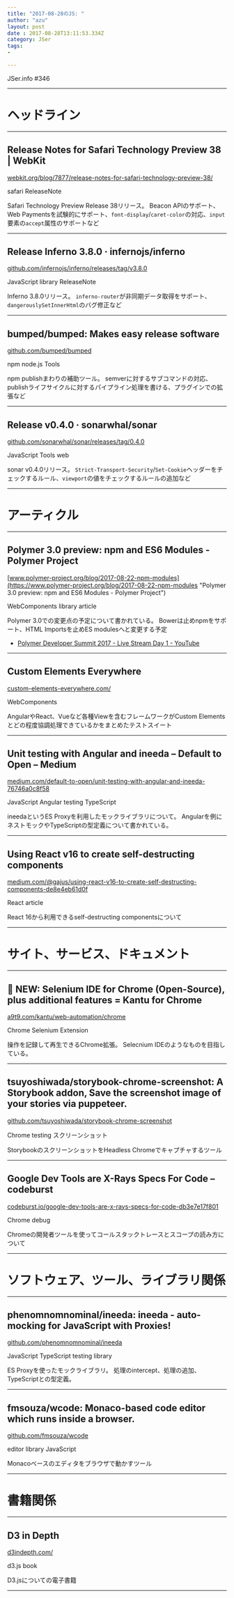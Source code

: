 ```yaml
---
title: "2017-08-28のJS: "
author: "azu"
layout: post
date : 2017-08-28T13:11:53.334Z
category: JSer
tags:
-

---
```


JSer.info #346

----

<h1 class="site-genre">ヘッドライン</h1>

----

## Release Notes for Safari Technology Preview 38 | WebKit
[webkit.org/blog/7877/release-notes-for-safari-technology-preview-38/](https://webkit.org/blog/7877/release-notes-for-safari-technology-preview-38/ "Release Notes for Safari Technology Preview 38 | WebKit")
<p class="jser-tags jser-tag-icon"><span class="jser-tag">safari</span> <span class="jser-tag">ReleaseNote</span></p>

Safari Technology Preview Release 38リリース。
Beacon APIのサポート、Web Paymentsを試験的にサポート、`font-display`/`caret-color`の対応、`input`要素の`accept`属性のサポートなど


----

## Release Inferno 3.8.0 · infernojs/inferno
[github.com/infernojs/inferno/releases/tag/v3.8.0](https://github.com/infernojs/inferno/releases/tag/v3.8.0 "Release Inferno 3.8.0 · infernojs/inferno")
<p class="jser-tags jser-tag-icon"><span class="jser-tag">JavaScript</span> <span class="jser-tag">library</span> <span class="jser-tag">ReleaseNote</span></p>

Inferno 3.8.0リリース。
`inferno-router`が非同期データ取得をサポート、`dangerouslySetInnerHtml`のバグ修正など


----

## bumped/bumped: Makes easy release software
[github.com/bumped/bumped](https://github.com/bumped/bumped "bumped/bumped: Makes easy release software")
<p class="jser-tags jser-tag-icon"><span class="jser-tag">npm</span> <span class="jser-tag">node.js</span> <span class="jser-tag">Tools</span></p>

npm publishまわりの補助ツール。
semverに対するサブコマンドの対応、publishライフサイクルに対するパイプライン処理を書ける、プラグインでの拡張など


----

## Release v0.4.0 · sonarwhal/sonar
[github.com/sonarwhal/sonar/releases/tag/0.4.0](https://github.com/sonarwhal/sonar/releases/tag/0.4.0 "Release v0.4.0 · sonarwhal/sonar")
<p class="jser-tags jser-tag-icon"><span class="jser-tag">JavaScript</span> <span class="jser-tag">Tools</span> <span class="jser-tag">web </span></p>

sonar v0.4.0リリース。
`Strict-Transport-Security`/`Set-Cookie`ヘッダーをチェックするルール、`viewport`の値をチェックするルールの追加など


----
<h1 class="site-genre">アーティクル</h1>

----

## Polymer 3.0 preview: npm and ES6 Modules - Polymer Project
[www.polymer-project.org/blog/2017-08-22-npm-modules](https://www.polymer-project.org/blog/2017-08-22-npm-modules "Polymer 3.0 preview: npm and ES6 Modules - Polymer Project")
<p class="jser-tags jser-tag-icon"><span class="jser-tag">WebComponents</span> <span class="jser-tag">library</span> <span class="jser-tag">article</span></p>

Polymer 3.0での変更点の予定について書かれている。
Bowerは止めnpmをサポート、HTML Importsを止めES modulesへと変更する予定

- [Polymer Developer Summit 2017 - Live Stream Day 1 - YouTube](https://www.youtube.com/watch?v=yTASiOaXlck "Polymer Developer Summit 2017 - Live Stream Day 1 - YouTube")

----

## Custom Elements Everywhere
[custom-elements-everywhere.com/](https://custom-elements-everywhere.com/ "Custom Elements Everywhere")
<p class="jser-tags jser-tag-icon"><span class="jser-tag">WebComponents</span></p>

AngularやReact、Vueなど各種Viewを含むフレームワークがCustom Elementsとどの程度協調処理できているかをまとめたテストスイート


----

## Unit testing with Angular and ineeda – Default to Open – Medium
[medium.com/default-to-open/unit-testing-with-angular-and-ineeda-76746a0c8f58](https://medium.com/default-to-open/unit-testing-with-angular-and-ineeda-76746a0c8f58 "Unit testing with Angular and ineeda – Default to Open – Medium")
<p class="jser-tags jser-tag-icon"><span class="jser-tag">JavaScript</span> <span class="jser-tag">Angular</span> <span class="jser-tag">testing</span> <span class="jser-tag">TypeScript</span></p>

ineedaというES Proxyを利用したモックライブラリについて。
Angularを例にネストモックやTypeScriptの型定義について書かれている。


----

## Using React v16 to create self-destructing components
[medium.com/@gajus/using-react-v16-to-create-self-destructing-components-de8e4eb61d0f](https://medium.com/@gajus/using-react-v16-to-create-self-destructing-components-de8e4eb61d0f "Using React v16 to create self-destructing components")
<p class="jser-tags jser-tag-icon"><span class="jser-tag">React</span> <span class="jser-tag">article</span></p>

React 16から利用できるself-destructing componentsについて


----
<h1 class="site-genre">サイト、サービス、ドキュメント</h1>

----

## 🤖 NEW: Selenium IDE for Chrome (Open-Source), plus additional features = Kantu for Chrome
[a9t9.com/kantu/web-automation/chrome](https://a9t9.com/kantu/web-automation/chrome "🤖 NEW: Selenium IDE for Chrome (Open-Source), plus additional features = Kantu for Chrome")
<p class="jser-tags jser-tag-icon"><span class="jser-tag">Chrome</span> <span class="jser-tag">Selenium</span> <span class="jser-tag">Extension</span></p>

操作を記録して再生できるChrome拡張。
Selecnium IDEのようなものを目指している。


----

## tsuyoshiwada/storybook-chrome-screenshot: A Storybook addon, Save the screenshot image of your stories via puppeteer.
[github.com/tsuyoshiwada/storybook-chrome-screenshot](https://github.com/tsuyoshiwada/storybook-chrome-screenshot "tsuyoshiwada/storybook-chrome-screenshot: A Storybook addon, Save the screenshot image of your stories via puppeteer.")
<p class="jser-tags jser-tag-icon"><span class="jser-tag">Chrome</span> <span class="jser-tag">testing</span> <span class="jser-tag">スクリーンショット</span></p>

StorybookのスクリーンショットをHeadless Chromeでキャプチャするツール


----

## Google Dev Tools are X-Rays Specs For Code – codeburst
[codeburst.io/google-dev-tools-are-x-rays-specs-for-code-db3e7e17f801](https://codeburst.io/google-dev-tools-are-x-rays-specs-for-code-db3e7e17f801 "Google Dev Tools are X-Rays Specs For Code – codeburst")
<p class="jser-tags jser-tag-icon"><span class="jser-tag">Chrome</span> <span class="jser-tag">debug</span></p>

Chromeの開発者ツールを使ってコールスタックトレースとスコープの読み方について


----
<h1 class="site-genre">ソフトウェア、ツール、ライブラリ関係</h1>

----

## phenomnomnominal/ineeda: ineeda - auto-mocking for JavaScript with Proxies!
[github.com/phenomnomnominal/ineeda](https://github.com/phenomnomnominal/ineeda "phenomnomnominal/ineeda: ineeda - auto-mocking for JavaScript with Proxies!")
<p class="jser-tags jser-tag-icon"><span class="jser-tag">JavaScript</span> <span class="jser-tag">TypeScript</span> <span class="jser-tag">testing</span> <span class="jser-tag">library</span></p>

ES Proxyを使ったモックライブラリ。
処理のintercept、処理の追加、TypeScriptとの型定義。


----

## fmsouza/wcode: Monaco-based code editor which runs inside a browser.
[github.com/fmsouza/wcode](https://github.com/fmsouza/wcode "fmsouza/wcode: Monaco-based code editor which runs inside a browser.")
<p class="jser-tags jser-tag-icon"><span class="jser-tag">editor</span> <span class="jser-tag">library</span> <span class="jser-tag">JavaScript</span></p>

Monacoベースのエディタをブラウザで動かすツール


----
<h1 class="site-genre">書籍関係</h1>

----

## D3 in Depth
[d3indepth.com/](http://d3indepth.com/ "D3 in Depth")
<p class="jser-tags jser-tag-icon"><span class="jser-tag">d3.js</span> <span class="jser-tag">book</span></p>

D3.jsについての電子書籍


----
